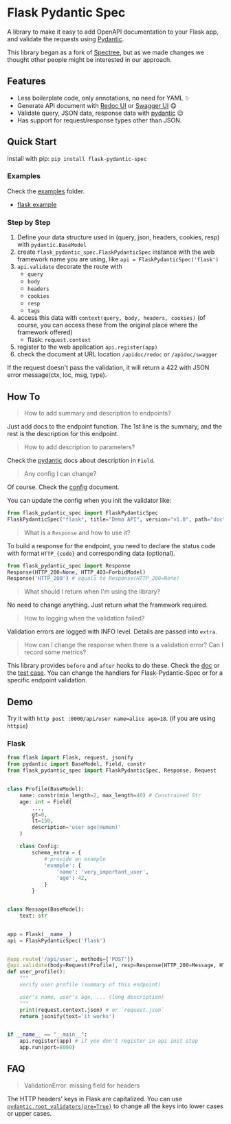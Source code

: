 # Flask Pydantic Spec

A library to make it easy to add OpenAPI documentation to your Flask app, and validate the requests using [Pydantic](https://github.com/samuelcolvin/pydantic/).

This library began as a fork of [Spectree](https://github.com/0b01001001/spectree), but as we made changes we thought 
other people might be interested in our approach.

## Features

* Less boilerplate code, only annotations, no need for YAML :sparkles:
* Generate API document with [Redoc UI](https://github.com/Redocly/redoc) or [Swagger UI](https://github.com/swagger-api/swagger-ui) :yum:
* Validate query, JSON data, response data with [pydantic](https://github.com/samuelcolvin/pydantic/) :wink:
* Has support for request/response types other than JSON.

## Quick Start

install with pip: `pip install flask-pydantic-spec`

### Examples

Check the [examples](/examples) folder.

* [flask example](/examples/flask_demo.py)


### Step by Step

1. Define your data structure used in (query, json, headers, cookies, resp) with `pydantic.BaseModel`
2. create `flask_pydantic_spec.FlaskPydanticSpec` instance with the web framework name you are using, like `api = FlaskPydanticSpec('flask')`
3. `api.validate` decorate the route with
   * `query`
   * `body`
   * `headers`
   * `cookies`
   * `resp`
   * `tags`
4. access this data with `context(query, body, headers, cookies)` (of course, you can access these from the original place where the framework offered)
   * flask: `request.context`
5. register to the web application `api.register(app)`
6. check the document at URL location `/apidoc/redoc` or `/apidoc/swagger`

If the request doesn't pass the validation, it will return a 422 with JSON error message(ctx, loc, msg, type).

## How To

> How to add summary and description to endpoints?

Just add docs to the endpoint function. The 1st line is the summary, and the rest is the description for this endpoint.

> How to add description to parameters?

Check the [pydantic](https://pydantic-docs.helpmanual.io/usage/schema/) docs about description in `Field`.

> Any config I can change?

Of course. Check the [config](https://flask-pydantic-spec.readthedocs.io/en/latest/config.html) document.

You can update the config when you init the validator like: 

```py
from flask_pydantic_spec import FlaskPydanticSpec
FlaskPydanticSpec("flask", title="Demo API", version="v1.0", path="doc")
```

> What is a `Response` and how to use it?

To build a response for the endpoint, you need to declare the status code with format `HTTP_{code}` and corresponding data (optional).

```py
from flask_pydantic_spec import Response
Response(HTTP_200=None, HTTP_403=ForbidModel)
Response('HTTP_200') # equals to Response(HTTP_200=None)
```

> What should I return when I'm using the library?

No need to change anything. Just return what the framework required.

> How to logging when the validation failed?

Validation errors are logged with INFO level. Details are passed into `extra`.

> How can I change the response when there is a validation error? Can I record some metrics?

This library provides `before` and `after` hooks to do these. Check the [doc](https://flask-pydantic-spec.readthedocs.io/en/latest) or the [test case](tests/test_plugin_flask.py). You can change the handlers for Flask-Pydantic-Spec or for a specific endpoint validation.

## Demo

Try it with `http post :8000/api/user name=alice age=18`. (if you are using `httpie`)

### Flask

```py
from flask import Flask, request, jsonify
from pydantic import BaseModel, Field, constr
from flask_pydantic_spec import FlaskPydanticSpec, Response, Request


class Profile(BaseModel):
    name: constr(min_length=2, max_length=40) # Constrained Str
    age: int = Field(
        ...,
        gt=0,
        lt=150,
        description='user age(Human)'
    )

    class Config:
        schema_extra = {
            # provide an example
            'example': {
                'name': 'very_important_user',
                'age': 42,
            }
        }


class Message(BaseModel):
    text: str


app = Flask(__name__)
api = FlaskPydanticSpec('flask')


@app.route('/api/user', methods=['POST'])
@api.validate(body=Request(Profile), resp=Response(HTTP_200=Message, HTTP_403=None), tags=['api'])
def user_profile():
    """
    verify user profile (summary of this endpoint)

    user's name, user's age, ... (long description)
    """
    print(request.context.json) # or `request.json`
    return jsonify(text='it works')


if __name__ == "__main__":
    api.register(app) # if you don't register in api init step
    app.run(port=8000)

```

## FAQ

> ValidationError: missing field for headers

The HTTP headers' keys in Flask are capitalized.
You can use [`pydantic.root_validators(pre=True)`](https://pydantic-docs.helpmanual.io/usage/validators/#root-validators) to change all the keys into lower cases or upper cases.
